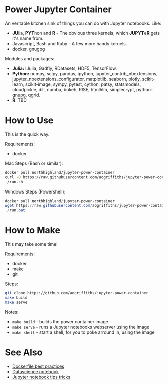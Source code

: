 Power Jupyter Container
=======================

An veritable kitchen sink of things you can do with Jupyter notebooks. Like:

* **JU**lia, **PYT**hon and **R** - The obvious three kernels, which **JUPYT**e**R** gets it's name from.
* Javascript, Bash and Ruby - A few more handy kernels.
* docker, gnugpg

Modules and packages:

* **Julia:** IJulia, Gadfly, RDatasets, HDF5, TensorFlow.
* **Python:** numpy, scipy, pandas, ipython, jupyter_contrib_nbextensions,
jupyter_nbextensions_configurator, matplotlib, seaborn, plotly, scikit-learn,
scikit-image, sympy, pytest, cython, patsy, statsmodels, cloudpickle, dill,
numba, bokeh, RISE, html5lib, simplecrypt, python-gnupg, qgrid.
* **R**: TBC

How to Use
==========

This is the quick way.

Requirements:
* docker

Mac Steps (Bash or similar):
```bash
docker pull northhighland/jupyter-power-container
curl -O https://raw.githubusercontent.com/aogriffiths/jupyter-power-container/master/run.sh
./run.sh
```

Windows Steps (Powershell):
```powershell
docker pull northhighland/jupyter-power-container
wget https://raw.githubusercontent.com/aogriffiths/jupyter-power-container/master/run.bat -OutFile run.bat
./run.bat
```

How to Make
===========

This may take some time!

Requirements:
* docker
* make
* git

Steps:
```bash
git clone https://github.com/aogriffiths/jupyter-power-container
make build
make serve
```

Notes:
* `make build` - builds the power container image
* `make serve` - runs a Jupyter notebooks webserver using the image
* `make shell` - start a shell, for you to poke arround in, using the image


See Also
========
* [Dockerfile best practices](https://docs.docker.com/develop/develop-images/dockerfile_best-practices/)
* [Datascience notebook](https://github.com/jupyter/docker-stacks/tree/master/datascience-notebook)
* [Jupyter notebook tips tricks](https://www.dataquest.io/blog/jupyter-notebook-tips-tricks-shortcuts/)
